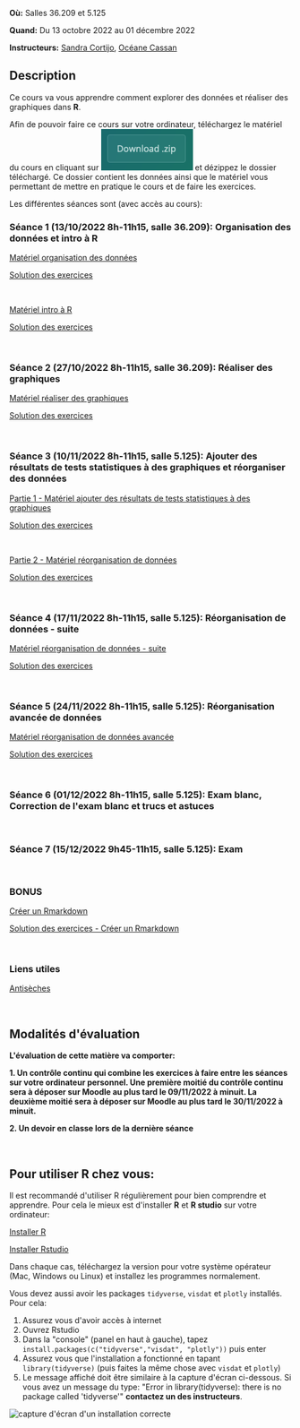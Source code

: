 **Où:** Salles 36.209 et 5.125

**Quand:** Du 13 octobre 2022 au 01 décembre 2022

**Instructeurs:** 
[Sandra Cortijo](mailto:sandra.cortijo@cnrs.fr), 
[Océane Cassan](mailto:Oceane.CASSAN@cnrs.fr)


## Description

Ce cours va vous apprendre comment explorer des données et réaliser des graphiques dans **R**. 

Afin de pouvoir faire ce cours sur votre ordinateur, téléchargez le matériel du cours en cliquant sur ![](logo_download.png) et dézippez le dossier téléchargé. Ce dossier contient les données ainsi que le matériel vous permettant de mettre en pratique le cours et de faire les exercices.



Les différentes séances sont (avec accès au cours):


### Séance 1 (13/10/2022 8h-11h15, salle 36.209): Organisation des données et intro à **R**

[Matériel organisation des données](session1_organisation/materiel/organisation_session.html)  

[Solution des exercices](session1_organisation/materiel/organisation_session_solution_exercices.html)

<br>

[Matériel intro à R](session1_organisation/materiel/intro_R.html)  

[Solution des exercices](session1_organisation/materiel/intro_R_solution_exercices)

<br>

### Séance 2 (27/10/2022 8h-11h15, salle 36.209): Réaliser des graphiques

[Matériel réaliser des graphiques](session2_ggplot/materiel/ggplot_session.html)  


[Solution des exercices](session2_ggplot/materiel/ggplot_exercise_solutions.html)

<br>

### Séance 3 (10/11/2022 8h-11h15, salle 5.125): Ajouter des résultats de tests statistiques à des graphiques et réorganiser des données

[Partie 1 - Matériel ajouter des résultats de tests statistiques à des graphiques](session3_stats_reorganisation/materiel/statistiques.html)  

[Solution des exercices](session3_stats_reorganisation/materiel/statistiques_solution_exercices.html)  

<br>

[Partie 2 - Matériel réorganisation de données](session3_stats_reorganisation/materiel/reorganisation_donnees.html)  

[Solution des exercices](session3_stats_reorganisation/materiel/reorganisation_donnees_solution_exercices.html)

<br>

### Séance 4 (17/11/2022 8h-11h15, salle 5.125): Réorganisation de données - suite

[Matériel réorganisation de données - suite](session4_reorganisation_suite/materiel/reorganisation_suite.html)  

[Solution des exercices](session4_reorganisation_suite/materiel/reorganisation_suite_solution_exercices.html)


<br>

### Séance 5 (24/11/2022 8h-11h15, salle 5.125): Réorganisation avancée de données


[Matériel réorganisation de données avancée](session5_reorganisation_avancee/materiel/reorganisation_avancee.html) 

[Solution des exercices](session5_reorganisation_avancee/materiel/reorganisation_avancee_solution_exercices.html)

<br>

### Séance 6 (01/12/2022 8h-11h15, salle 5.125): Exam blanc, Correction de l'exam blanc et trucs et astuces


<br>

### Séance 7 (15/12/2022 9h45-11h15, salle 5.125): Exam


<br>

### BONUS

[Créer un Rmarkdown](Rmarkdown/materiel/rmarkdown_session.html) 

[Solution des exercices - Créer un Rmarkdown](Rmarkdown/materiel/Solution.html)


<br>

### Liens  utiles


[Antisèches](https://www.rstudio.com/resources/cheatsheets/)

<br>

## Modalités d'évaluation

**L'évaluation de cette matière va comporter:**

**1. Un contrôle continu qui combine les exercices à faire entre les séances sur votre ordinateur personnel. Une première moitié du contrôle continu sera à déposer sur Moodle au plus tard le 09/11/2022 à minuit. La deuxième moitié sera à déposer sur Moodle au plus tard le 30/11/2022 à minuit.**

**2. Un devoir en classe lors de la dernière séance**

<br>

## Pour utiliser R chez vous: 
Il est recommandé d'utiliser R régulièrement pour bien comprendre et apprendre. Pour cela le mieux est d'installer **R** et **R studio** sur votre ordinateur:

[Installer R](https://cran.biotools.fr/)

[Installer Rstudio](https://rstudio.com/products/rstudio/download/)

Dans chaque cas, téléchargez la version pour votre système opérateur (Mac, Windows ou Linux) et installez les programmes normalement.

Vous devez aussi avoir les packages `tidyverse`, `visdat` et `plotly` installés. 
Pour cela:
1. Assurez vous d'avoir accès à internet
2. Ouvrez Rstudio
3. Dans la "console" (panel en haut à gauche), tapez `install.packages(c("tidyverse","visdat", "plotly"))` puis enter
4. Assurez vous que l'installation a fonctionné en tapant `library(tidyverse)` (puis faites la même chose avec `visdat` et `plotly`)
5. Le message affiché doit être similaire à la capture d'écran ci-dessous. Si vous avez un message du type: 
"Error in library(tidyverse): there is no package called 'tidyverse'"
**contactez un des instructeurs**.

![capture d'écran d'un installation correcte](installation_package_instructions.png)






